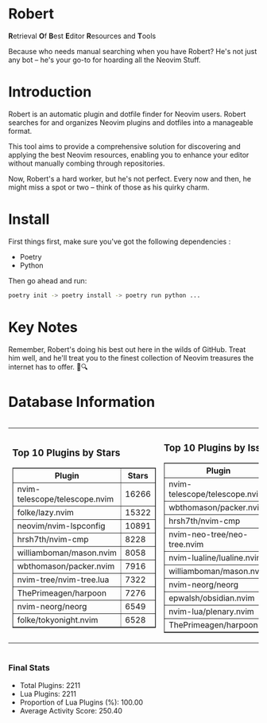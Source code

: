 # Robert

**R**etrieval
**O**f
**B**est
**E**ditor
**R**esources and
**T**ools

Because who needs manual searching when you have Robert?
He's not just any bot – he's your go-to for hoarding all the Neovim Stuff.

# Introduction
Robert is an automatic plugin and dotfile finder for Neovim users. Robert searches for and organizes Neovim plugins and dotfiles into a manageable format.

This tool aims to provide a comprehensive solution for discovering and applying the best Neovim resources, enabling you to enhance your editor without manually combing through repositories.

Now, Robert's a hard worker, but he's not perfect. Every now and then, he might miss a spot or two – think of those as his quirky charm. 

# Install
 First things first, make sure you've got the following dependencies :
  - Poetry 
  - Python 

Then go ahead and run:

```bash
poetry init -> poetry install -> poetry run python ...
```
# Key Notes

Remember, Robert's doing his best out here in the wilds of GitHub. Treat him well, and he'll treat you to the finest collection of Neovim treasures the internet has to offer. 🎩🔍


# Database Information

<div style='display:flex;flex-direction:row;justify-content:space-between;'><table><tr><td><h3>Top 10 Plugins by Stars</h3><table border="1"><tr><th>Plugin</th><th>Stars</th></tr><tr><td>nvim-telescope/telescope.nvim</td><td>16266</td></tr><tr><td>folke/lazy.nvim</td><td>15322</td></tr><tr><td>neovim/nvim-lspconfig</td><td>10891</td></tr><tr><td>hrsh7th/nvim-cmp</td><td>8228</td></tr><tr><td>williamboman/mason.nvim</td><td>8058</td></tr><tr><td>wbthomason/packer.nvim</td><td>7916</td></tr><tr><td>nvim-tree/nvim-tree.lua</td><td>7322</td></tr><tr><td>ThePrimeagen/harpoon</td><td>7276</td></tr><tr><td>nvim-neorg/neorg</td><td>6549</td></tr><tr><td>folke/tokyonight.nvim</td><td>6528</td></tr></table></td><td><h3>Top 10 Plugins by Issues</h3><table border="1"><tr><th>Plugin</th><th>Issues</th></tr><tr><td>nvim-telescope/telescope.nvim</td><td>395</td></tr><tr><td>wbthomason/packer.nvim</td><td>307</td></tr><tr><td>hrsh7th/nvim-cmp</td><td>292</td></tr><tr><td>nvim-neo-tree/neo-tree.nvim</td><td>242</td></tr><tr><td>nvim-lualine/lualine.nvim</td><td>235</td></tr><tr><td>williamboman/mason.nvim</td><td>217</td></tr><tr><td>nvim-neorg/neorg</td><td>186</td></tr><tr><td>epwalsh/obsidian.nvim</td><td>175</td></tr><tr><td>nvim-lua/plenary.nvim</td><td>150</td></tr><tr><td>ThePrimeagen/harpoon</td><td>127</td></tr></table></td><td><h3>Top 10 Plugins by Forks</h3><table border="1"><tr><th>Plugin</th><th>Forks</th></tr><tr><td>neovim/nvim-lspconfig</td><td>2102</td></tr><tr><td>nvim-telescope/telescope.nvim</td><td>846</td></tr><tr><td>nvim-tree/nvim-tree.lua</td><td>609</td></tr><tr><td>nvim-lualine/lualine.nvim</td><td>475</td></tr><tr><td>folke/tokyonight.nvim</td><td>440</td></tr><tr><td>hrsh7th/nvim-cmp</td><td>411</td></tr><tr><td>ThePrimeagen/harpoon</td><td>383</td></tr><tr><td>folke/lazy.nvim</td><td>371</td></tr><tr><td>jackMort/ChatGPT.nvim</td><td>321</td></tr><tr><td>nvim-lua/plenary.nvim</td><td>288</td></tr></table></td></tr></table></div>

### Final Stats
- Total Plugins: 2211
- Lua Plugins: 2211
- Proportion of Lua Plugins (%): 100.00
- Average Activity Score: 250.40
